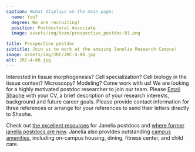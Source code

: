 ```yaml
---
caption: #what displays on the main page:
  name: You?
  degree: We are recruiting!
  position: Postdoctoral Associate
  image: assets/img/team/prospective_postdoc-01.png

title: Prospective postdoc
subtitle: Join us to work at the amazing Janelia Research Campus!
image: assets/img/JRC/JRC-4-80.jpg
alt: JRC-4-80.jpg
---
```


Interested in tissue morphogenesis? Cell specialization? Cell biology in the tissue context? Microscopy? Modeling? Come work with us!
We are looking for a highly motivated postdoc researcher to join our team. Please <a href="mailto:shaohewanglab@gmail.com" target="_blank">Email Shaohe</a> with your CV, a brief description of your research interests, background and future career goals. Please provide contact information for three references or arrange for your references to send their letters directly to Shaohe.

Check out <a href="https://www.janelia.org/you-janelia/students-postdocs/postdoctoral-associates" target="_blank">the excellent resources</a> for Janelia postdocs and <a href="https://www.janelia.org/where-former-janelia-postdocs-are-now" target="_blank">where former janelia postdocs are now</a>. Janelia also provides outstanding <a href="https://www.janelia.org/about-us/campus-amenities" target="_blank">campus amenities</a>, including on-campus housing, dining, fitness center, and child care.
